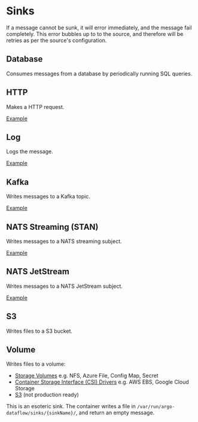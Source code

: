 # Sinks

If a message cannot be sunk, it will error immediately, and the message fail completely. This error bubbles up to to the
source, and therefore will be retries as per the source's configuration.

## Database

Consumes messages from a database by periodically running SQL queries.

## HTTP

Makes a HTTP request.

[Example](../examples/301-http-pipeline.py)

## Log

Logs the message.

[Example](../examples/301-cron-log-pipeline.py)

## Kafka

Writes messages to a Kafka topic.

[Example](../examples/301-kafka-pipeline.py)

## NATS Streaming (STAN)

Writes messages to a NATS streaming subject.

[Example](../examples/301-stan-pipeline.py)

## NATS JetStream

Writes messages to a NATS JetStream subject.

[Example](../examples/301-jetstream-pipeline.py)

## S3

Writes files to a S3 bucket.

## Volume

Writes files to a volume:

* [Storage Volumes](https://kubernetes.io/docs/concepts/storage/volumes/) e.g. NFS, Azure File, Config Map, Secret
* [Container Storage Interface (CSI) Drivers](https://kubernetes-csi.github.io/docs/drivers.html) e.g. AWS EBS, Google
  Cloud Storage
* [S3](https://github.com/ctrox/csi-s3) (not production ready)

This is an esoteric sink. The container writes a file in `/var/run/argo-dataflow/sinks/{sinkName}/`, and return an empty
message. 
